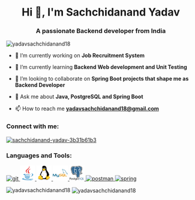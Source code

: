 <h1 align="center">Hi 👋, I'm Sachchidanand Yadav</h1>
<h3 align="center">A passionate Backend developer from India</h3>

<p align="left"> <img src="https://komarev.com/ghpvc/?username=yadavsachchidanand18&label=Profile%20views&color=0e75b6&style=flat" alt="yadavsachchidanand18" /> </p>

- 🔭 I’m currently working on **Job Recruitment System**

- 🌱 I’m currently learning **Backend Web development and Unit Testing**

- 👯 I’m looking to collaborate on **Spring Boot projects that shape me as Backend Developer**

- 💬 Ask me about **Java, PostgreSQL and Spring Boot**

- 📫 How to reach me **yadavsachchidanand18@gmail.com**

<h3 align="left">Connect with me:</h3>
<p align="left">
<a href="https://linkedin.com/in/sachchidanand-yadav-3b31b61b3" target="blank"><img align="center" src="https://raw.githubusercontent.com/rahuldkjain/github-profile-readme-generator/master/src/images/icons/Social/linked-in-alt.svg" alt="sachchidanand-yadav-3b31b61b3" height="30" width="40" /></a>
</p>

<h3 align="left">Languages and Tools:</h3>
<p align="left"> <a href="https://git-scm.com/" target="_blank" rel="noreferrer"> <img src="https://www.vectorlogo.zone/logos/git-scm/git-scm-icon.svg" alt="git" width="40" height="40"/> </a> <a href="https://www.java.com" target="_blank" rel="noreferrer"> <img src="https://raw.githubusercontent.com/devicons/devicon/master/icons/java/java-original.svg" alt="java" width="40" height="40"/> </a> <a href="https://www.linux.org/" target="_blank" rel="noreferrer"> <img src="https://raw.githubusercontent.com/devicons/devicon/master/icons/linux/linux-original.svg" alt="linux" width="40" height="40"/> </a> <a href="https://www.mysql.com/" target="_blank" rel="noreferrer"> <img src="https://raw.githubusercontent.com/devicons/devicon/master/icons/mysql/mysql-original-wordmark.svg" alt="mysql" width="40" height="40"/> </a> <a href="https://www.postgresql.org" target="_blank" rel="noreferrer"> <img src="https://raw.githubusercontent.com/devicons/devicon/master/icons/postgresql/postgresql-original-wordmark.svg" alt="postgresql" width="40" height="40"/> </a> <a href="https://postman.com" target="_blank" rel="noreferrer"> <img src="https://www.vectorlogo.zone/logos/getpostman/getpostman-icon.svg" alt="postman" width="40" height="40"/> </a> <a href="https://spring.io/" target="_blank" rel="noreferrer"> <img src="https://www.vectorlogo.zone/logos/springio/springio-icon.svg" alt="spring" width="40" height="40"/> </a> </p>

<p><img align="left" src="https://github-readme-stats.vercel.app/api/top-langs?username=yadavsachchidanand18&show_icons=true&locale=en&layout=compact" alt="yadavsachchidanand18" /></p>

<p>&nbsp;<img align="center" src="https://github-readme-stats.vercel.app/api?username=yadavsachchidanand18&show_icons=true&locale=en" alt="yadavsachchidanand18" /></p>
